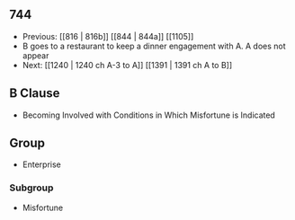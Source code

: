 ## 744
- Previous: [[816 | 816b]] [[844 | 844a]] [[1105]] 
- B goes to a restaurant to keep a dinner engagement with A. A does not appear
- Next: [[1240 | 1240 ch A-3 to A]] [[1391 | 1391 ch A to B]] 

## B Clause
- Becoming Involved with Conditions in Which Misfortune is Indicated

## Group
- Enterprise

### Subgroup
- Misfortune

